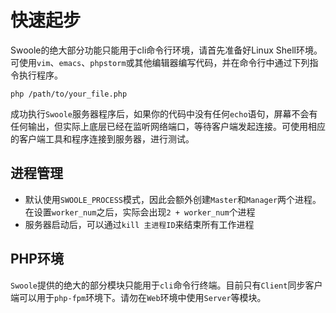 # 快速起步

Swoole的绝大部分功能只能用于cli命令行环境，请首先准备好Linux Shell环境。可使用`vim`、`emacs`、`phpstorm`或其他编辑器编写代码，并在命令行中通过下列指令执行程序。

```shell
php /path/to/your_file.php
```

成功执行`Swoole`服务器程序后，如果你的代码中没有任何`echo`语句，屏幕不会有任何输出，但实际上底层已经在监听网络端口，等待客户端发起连接。可使用相应的客户端工具和程序连接到服务器，进行测试。

进程管理
---
* 默认使用`SWOOLE_PROCESS`模式，因此会额外创建`Master`和`Manager`两个进程。在设置`worker_num`之后，实际会出现`2 + worker_num`个进程
* 服务器启动后，可以通过`kill 主进程ID`来结束所有工作进程

PHP环境
----
`Swoole`提供的绝大的部分模块只能用于`cli`命令行终端。目前只有`Client`同步客户端可以用于`php-fpm`环境下。请勿在`Web`环境中使用`Server`等模块。
